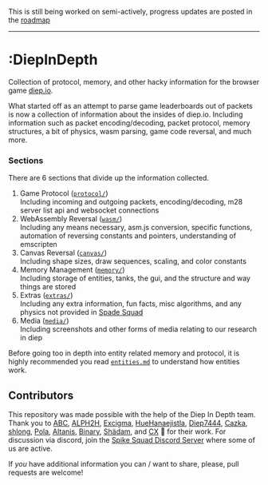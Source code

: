 This is still being worked on semi-actively, progress updates are posted in the [roadmap](https://github.com/ABCxFF/diepindepth/projects/2)

---

# **:DiepInDepth**

Collection of protocol, memory, and other hacky information for the browser game [diep.io](https://diep.io/).

What started off as an attempt to parse game leaderboards out of packets is now a collection of information about the insides of diep.io. Including information such as packet encoding/decoding, packet protocol, memory structures, a bit of physics, wasm parsing, game code reversal, and much more.

### **Sections**

There are 6 sections that divide up the information collected.

1. Game Protocol ([`protocol/`](./protocol/))  
   Including incoming and outgoing packets, encoding/decoding, m28 server list api and websocket connections
2. WebAssembly Reversal ([`wasm/`](./wasm/))  
   Including any means necessary, asm.js conversion, specific functions, automation of reversing constants and pointers, understanding of emscripten
3. Canvas Reversal ([`canvas/`](./canvas/))  
   Including shape sizes, draw sequences, scaling, and color constants
4. Memory Management ([`memory/`](./memory/))  
   Including storage of entities, tanks, the gui, and the structure and way things are stored
5. Extras ([`extras/`](./extras/))  
   Including any extra information, fun facts, misc algorithms, and any physics not provided in [Spade Squad](http://spade-squad.com)
6. Media ([`media/`](./media/))  
   Including screenshots and other forms of media relating to our research in diep

Before going too in depth into entity related memory and protocol, it is highly recommended you read [`entities.md`](./entities.md) to understand how entities work.

## **Contributors**

This repository was made possible with the help of the Diep In Depth team. Thank you to [ABC](https://github.com/ABCxFF), [ALPH2H](https://github.com/ALPH2H), [Excigma](https://github.com/Excigma), [HueHanaejistla](https://github.com/HueHanaejistla), [Diep7444](https://github.com/diepiodiscord), [Cazka](https://github.com/Cazka), [shlong](https://github.com/shlongisdookielol), [Pola](https://github.com/PiotrDabkowski), [Altanis](https://github.com/CoderSudaWuda), [Binary](https://github.com/binary-person), [Shädam](https://github.com/supahero1), and [CX](https://github.com/CX88) 🙏 for their work. For discussion via discord, join the [Spike Squad Discord Server](https://discord.gg/jRXwhnN7yQ) where some of us are active.


If *you* have additional information you can / want to share, please, pull requests are welcome!
